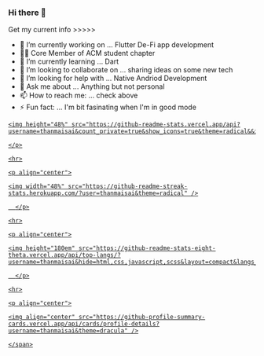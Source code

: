 ### Hi there 👋

Get my current info >>>>>
- 🔭 I’m currently working on ... Flutter De-Fi app development 
- ✍🏻 Core Member of ACM student chapter
- 🌱 I’m currently learning ... Dart 
- 👯 I’m looking to collaborate on ... sharing ideas on some new tech
- 🤔 I’m looking for help with ... Native Andriod Development
- 💬 Ask me about ... Anything but not personal
- 📫 How to reach me: ... check above
- ⚡ Fun fact: ... I'm bit fasinating when I'm in good mode

<p align="center">

  <a href="https://github.com/thanmaisai"><span>

    <img height="48%" src="https://github-readme-stats.vercel.app/api?username=thanmaisai&count_private=true&show_icons=true&theme=radical&&include_all_commits=true"/>

    </p>

    <hr>

    <p align="center">

    <img width="48%" src="https://github-readme-streak-stats.herokuapp.com/?user=thanmaisai&theme=radical" />

      </p>

    <hr>

    <p align="center">

    <img height="180em" src="https://github-readme-stats-eight-theta.vercel.app/api/top-langs/?username=thanmaisai&hide=html,css,javascript,scss&layout=compact&langs_count=8&theme=radical"/>

      </p>

    <hr>

    <p align="center">

    <img align="center" src="https://github-profile-summary-cards.vercel.app/api/cards/profile-details?username=thanmaisai&theme=dracula" />

    </span>

  </a>

</p>
